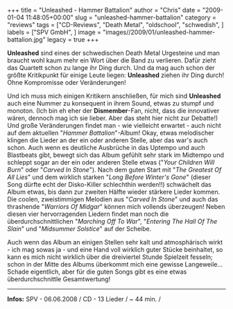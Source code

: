 +++
title = "Unleashed - Hammer Battalion"
author = "Chris"
date = "2009-01-04 11:48:05+00:00"
slug = "unleashed-hammer-battalion"
category = "reviews"
tags = ["CD-Reviews", "Death Metal", "oldschool", "schwedish", ]
labels = ["SPV GmbH", ]
image = "images//2009/01/unleashed-hammer-battalion.jpg"
legacy = true
+++


**Unleashed** sind eines der schwedischen Death Metal Urgesteine und man braucht wohl kaum mehr ein Wort über die Band zu verlieren. Dafür zieht das Quartett schon zu lange ihr Ding durch. Und da mag auch schon der größte Kritikpunkt für einige Leute liegen: **Unleashed** ziehen ihr Ding durch! Ohne Kompromisse oder Veränderungen!

Und ich muss mich einigen Kritikern anschließen, für mich sind **Unleashed** auch eine Nummer zu konsequent in ihrem Sound, etwas zu stumpf und monoton. (Ich bin eh eher der **Dismember**-Fan, nicht, dass die innovativer wären, dennoch mag ich sie lieber. Aber das steht hier nicht zur Debatte!)
Und große Veränderungen findet man - wie vielleicht erwartet - auch nicht auf dem aktuellen "_Hammer Battalion_"-Album! Okay, etwas melodischer klingen die Lieder an der ein oder anderen Stelle, aber das war's auch schon. Auch wenn es deutliche Ausbrüche in das Uptempo und auch Blastbeats gibt, bewegt sich das Album gefühlt sehr stark im Midtempo und schleppt sogar an der ein oder anderen Stelle etwas ("_Your Children Will Burn_" oder "_Carved In Stone_").
Nach dem guten Start mit "_The Greatest Of All Lies_" und dem wirklich starken "_Long Before Winter's Gone_" (dieser Song dürfte echt der Disko-Killer schlechthin werden!!) schwächelt das Album etwas, bis  dann zur zweiten Hälfte wieder stärkere Lieder kommen. Die coolen, zweistimmigen Melodien aus "_Carved In Stone_"  und auch das thrashende "_Warriors Of Midgar_" können mich vollends überzeugen!
Neben diesen vier hervorragenden Liedern findet man noch die überdurchschnittlichen "_Marching Off To War_", "_Entering The Hall Of The Slain_" und "_Midsummer Solstice_" auf der Scheibe.

Auch wenn das Album an einigen Stellen sehr kalt und atmosphärisch wirkt - ich mag sowas ja - und eine Hand voll wirklich guter Stücke beinhaltet, so kann es mich nicht wirklich über die dreiviertel Stunde Spielzeit fesseln; schon in der Mitte des Albums überkommt mich eine gewisse Langeweile... Schade eigentlich, aber für die guten Songs gibt es eine etwas überdurchschnittle Gesamtwertung!





---
**Infos:**
SPV - 06.06.2008 / 
CD - 13 Lieder / ~ 44 min. / 

